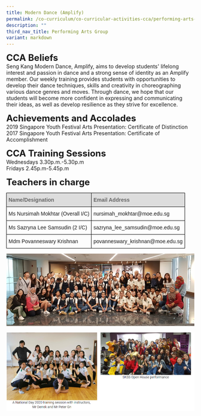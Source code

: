 ```yaml
---
title: Modern Dance (Amplify)
permalink: /co-curriculum/co-curricular-activities-cca/performing-arts-group/modern-dance-amplify/
description: ""
third_nav_title: Performing Arts Group
variant: markdown
---
```

**<font size="5">CCA Beliefs</font>**<br>
Seng Kang Modern Dance, Amplify, aims to develop students' lifelong interest and passion in dance and a strong sense of identity as an Amplify member. Our weekly training provides students with opportunities to develop their dance techniques, skills and creativity in choreographing various dance genres and moves. Through dance, we hope that our students will become more confident in expressing and communicating their ideas, as well as develop resilience as they strive for excellence.

  
**<font size="5">Achievements and Accolades</font>**<br>
2019 Singapore Youth Festival Arts Presentation: Certificate of Distinction
2017 Singapore Youth Festival Arts Presentation: Certificate of Accomplishment

  
**<font size="5">CCA Training Sessions</font>**<br>
Wednesdays 3.30p.m.-5.30p.m<br>
Fridays 2.45p.m-5.45p.m

**<font size="5">Teachers in charge</font>**<br>
<table style="border-collapse:collapse;border-spacing:0" class="tg"><thead><tr><th style="background-color:#DDD;border-color:black;border-style:solid;border-width:1px;color:#666;font-family:Arial, sans-serif;font-size:14px;font-weight:bold;overflow:hidden;padding:10px 5px;text-align:left;vertical-align:middle;word-break:normal"><span style="color:#666;background-color:#DDD">Name/Designation</span></th><th style="background-color:#DDD;border-color:black;border-style:solid;border-width:1px;color:#666;font-family:Arial, sans-serif;font-size:14px;font-weight:bold;overflow:hidden;padding:10px 5px;text-align:left;vertical-align:middle;word-break:normal"><span style="color:#666;background-color:#DDD">Email Address</span></th></tr></thead><tbody><tr><td style="border-color:black;border-style:solid;border-width:1px;font-family:Arial, sans-serif;font-size:14px;overflow:hidden;padding:10px 5px;text-align:left;vertical-align:middle;word-break:normal">Ms Nursimah Mokhtar (Overall I/C)</td><td style="border-color:black;border-style:solid;border-width:1px;font-family:Arial, sans-serif;font-size:14px;overflow:hidden;padding:10px 5px;text-align:left;vertical-align:middle;word-break:normal">nursimah_mokhtar@moe.edu.sg</td></tr><tr><td style="border-color:black;border-style:solid;border-width:1px;font-family:Arial, sans-serif;font-size:14px;overflow:hidden;padding:10px 5px;text-align:left;vertical-align:middle;word-break:normal">Ms Sazryna Lee Samsudin (2 I/C)</td><td style="border-color:black;border-style:solid;border-width:1px;font-family:Arial, sans-serif;font-size:14px;overflow:hidden;padding:10px 5px;text-align:left;vertical-align:middle;word-break:normal">sazryna_lee_samsudin@moe.edu.sg</td></tr><tr><td style="border-color:black;border-style:solid;border-width:1px;font-family:Arial, sans-serif;font-size:14px;overflow:hidden;padding:10px 5px;text-align:left;vertical-align:middle;word-break:normal">Mdm Povanneswary Krishnan</td><td style="border-color:black;border-style:solid;border-width:1px;font-family:Arial, sans-serif;font-size:14px;overflow:hidden;padding:10px 5px;text-align:left;vertical-align:middle;word-break:normal">povanneswary_krishnan@moe.edu.sg</td></tr></tbody></table>

![](/images/CCA/Dance%201.png)

![](/images/CCA/Dance%202.png)
